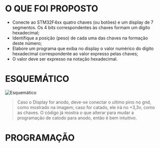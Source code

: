 # O QUE FOI PROPOSTO
- Conecte ao STM32F4xx quatro chaves (ou botões) e um display de 7 segmentos. Os 4 bits correspondentes às chaves formam um dígito hexadecimal;
- Identifique a posição (peso) de cada uma das chaves na formação deste número;
- Elabore um programa que exiba no display o valor numérico do dígito hexadecimal correspondente ao valor expresso pelas chaves;
- O valor deve ser expresso na notação hexadecimal.

# ESQUEMÁTICO
![Esquemático](https://i.imgur.com/xaW56bj.png)
> Caso o Display for anodo, deve-se conectar o ultimo pino no gnd, como mostrado na imagem; caso for catado, ele irá no +3,3v, como as chaves.
> O código já mostra o que alterar para mudar a programação de catodo para anodo, então é bem intuitivo.

# PROGRAMAÇÃO
